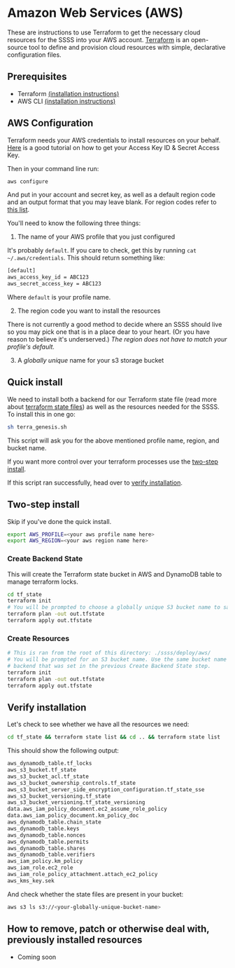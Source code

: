 # Amazon Web Services (AWS)

These are instructions to use Terraform to get the necessary cloud resources for the SSSS into your AWS account. [Terraform](https://www.terraform.io/) is an open-source tool to define and provision cloud resources with simple, declarative configuration files.

## Prerequisites

- Terraform [(installation instructions)](https://developer.hashicorp.com/terraform/tutorials/aws-get-started/install-cli)
- AWS CLI [(installation instructions)](https://docs.aws.amazon.com/cli/latest/userguide/getting-started-install.html)

## AWS Configuration

Terraform needs your AWS credentials to install resources on your behalf. [Here](https://www.msp360.com/resources/blog/how-to-find-your-aws-access-key-id-and-secret-access-key/#:~:text=1%20Go%20to%20Amazon%20Web,and%20Secret%20Access%20Key%20option.) is a good tutorial on how to get your Access Key ID & Secret Access Key.

Then in your command line run:

```bash
aws configure
```

And put in your account and secret key, as well as a default region code and an output format that you may leave blank. For region codes refer to [this list](https://www.aws-services.info/regions.html).

You'll need to know the following three things:

1. The name of your AWS profile that you just configured

It's probably `default`. If you care to check, get this by running `cat ~/.aws/credentials`. This should return something like:

```bash
[default]
aws_access_key_id = ABC123
aws_secret_access_key = ABC123
```

Where `default` is your profile name.

2. The region code you want to install the resources

There is not currently a good method to decide where an SSSS should live so you may pick one that is in a place dear to your heart. (Or you have reason to believe it's underserved.) *The region does not have to match your profile's default.*

3. A *globally unique* name for your s3 storage bucket

## Quick install

We need to install both a backend for our Terraform state file (read more about [terraform state files](https://www.pluralsight.com/resources/blog/cloud/what-is-terraform-state)) as well as the resources needed for the SSSS. To install this in one go:

```bash
sh terra_genesis.sh
```

This script will ask you for the above mentioned profile name, region, and bucket name.

If you want more control over your terraform processes use the [two-step install](#two-step-install). 

If this script ran successfully, head over to [verify installation](#verify-installation).

## Two-step install

Skip if you've done the quick install.

```bash
export AWS_PROFILE=<your aws profile name here>
export AWS_REGION=<your aws region name here>
```

### Create Backend State

This will create the Terraform state bucket in AWS and DynamoDB table to manage terraform locks.

```bash
cd tf_state
terraform init
# You will be prompted to choose a globally unique S3 bucket name to save the Terraform state.
terraform plan -out out.tfstate
terraform apply out.tfstate
```

### Create Resources

```bash
# This is ran from the root of this directory: ./ssss/deploy/aws/
# You will be prompted for an S3 bucket name. Use the same bucket name for the
# backend that was set in the previous Create Backend State step.
terraform init
terraform plan -out out.tfstate
terraform apply out.tfstate
```

## Verify installation

Let's check to see whether we have all the resources we need:

```bash 
cd tf_state && terraform state list && cd .. && terraform state list
```

This should show the following output:

```bash
aws_dynamodb_table.tf_locks
aws_s3_bucket.tf_state
aws_s3_bucket_acl.tf_state
aws_s3_bucket_ownership_controls.tf_state
aws_s3_bucket_server_side_encryption_configuration.tf_state_sse
aws_s3_bucket_versioning.tf_state
aws_s3_bucket_versioning.tf_state_versioning
data.aws_iam_policy_document.ec2_assume_role_policy
data.aws_iam_policy_document.km_policy_doc
aws_dynamodb_table.chain_state
aws_dynamodb_table.keys
aws_dynamodb_table.nonces
aws_dynamodb_table.permits
aws_dynamodb_table.shares
aws_dynamodb_table.verifiers
aws_iam_policy.km_policy
aws_iam_role.ec2_role
aws_iam_role_policy_attachment.attach_ec2_policy
aws_kms_key.sek
```

And check whether the state files are present in your bucket:

```bash
aws s3 ls s3://<your-globally-unique-bucket-name>
```

## How to remove, patch or otherwise deal with, previously installed resources

- Coming soon